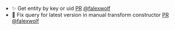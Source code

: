 - ✨ Get entity by key or uid [PR](https://github.com/laminlabs/lamin-cli/pull/69) [@falexwolf](https://github.com/falexwolf)
- 🐛 Fix query for latest version in manual transform constructor [PR](https://github.com/laminlabs/lamindb/pull/1900) [@falexwolf](https://github.com/falexwolf)
